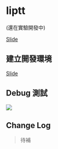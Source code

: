 # liptt

(還在實驗開發中)

[Slide](https://slides.com/lightyen/liptt-electron-react/fullscreen)

## 建立開發環境
[Slide](https://slides.com/lightyen/liptt-env/fullscreen)

## Debug 測試

<img src="https://i.imgur.com/L8A1Jed.png" />

## Change Log
> 待補